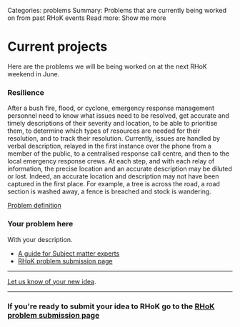 Categories: problems
Summary: Problems that are currently being worked on from past RHoK events
Read more: Show me more

# Current projects

Here are the problems we will be being worked on at the next RHoK weekend in June.

### Resilience

After a bush fire, flood, or cyclone, emergency response management personnel need to know what issues need to be resolved, get accurate and timely descriptions of their severity and location, to be able to prioritise them, to determine which types of resources are needed for their resolution, and to track their resolution. Currently, issues are handled by verbal description, relayed in the first instance over the phone from a member of the public, to a centralised response call centre, and then to the local emergency response crews. At each step, and with each relay of information, the precise location and an accurate description may be diluted or lost. Indeed, an accurate location and description may not have been captured in the first place. For example, a tree is across the road, a road section is washed away, a fence is breached and stock is wandering.

[Problem definition](http://www.rhok.org/problems/post-disaster-issue-resolution-resilience)  

### Your problem here

With your description.  
* [A guide for Subject matter experts](http://www.rhok.org/expert-guide)
* [RHoK problem submission page](http://www.rhok.org/problems/add)

----------

<div id="wufoo-m7x3z9">
<a href="http://rhoksydney.wufoo.com/forms/m7x3z9">Let us know of your new idea</a>.
</div>
<script type="text/javascript">var m7x3z9;(function(d, t) {
var s = d.createElement(t), options = {
'userName':'rhoksydney', 
'formHash':'m7x3z9', 
'autoResize':true,
'height':'659',
'async':true,
'header':'show'};
s.src = ('https:' == d.location.protocol ? 'https://' : 'http://') + 'wufoo.com/scripts/embed/form.js';
s.onload = s.onreadystatechange = function() {
var rs = this.readyState; if (rs) if (rs != 'complete') if (rs != 'loaded') return;
try { m7x3z9 = new WufooForm();m7x3z9.initialize(options);m7x3z9.display(); } catch (e) {}};
var scr = d.getElementsByTagName(t)[0], par = scr.parentNode; par.insertBefore(s, scr);
})(document, 'script');</script>

---------

### If you're ready to submit your idea to RHoK go to the [RHoK problem submission page](http://www.rhok.org/problems/add)





